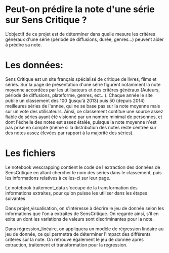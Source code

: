 # Peut-on prédire la note d'une série sur Sens Critique ?

L'objectif de ce projet est de déterminer dans quelle mesure les critères généraux d'une série (période de diffusions, durée, genres...) peuvent aider à prédire sa note.

# Les données:

Sens Critique est un site français spécialisé de critique de livres, films et séries. Sur la page de présentation d'une série figurent notamment la note moyenne accordées par les utilisateurs et des critères généraux (Auteurs, période de diffusions, plateforme, genres, ect...).
Chaque année le site publie un classement des 100 (jusqu'à 2013) puis 50 (depuis 2014) meilleures séries de l'année, qui ne se base pas sur la note moyenne mais sur un vote des utilisateurs. Ainsi, ce classement contitue une source assez fiable de séries ayant été visionné par un nombre minimal de personnes, et dont l'échelle des notes est assez étalée, puisque la note moyenne n'est pas prise en compte (même si la distribution des notes reste centrée sur des notes assez élevées par rapport à la majorité des séries).

# Les fichiers
Le notebook wescrapping contient le code de l'extraction des données de SensCritique en allant chercher le nom des séries dans le classement, puis les informations relatives à celles-ci sur leur page.

Le notebook traitement_data s'occupe de la transformation des informations extraites, pour qu'on puisse les utiliser dans les étapes suivantes

Dans projet_visualisation, on s'intéresse à décrire le jeu de donnée selon les informations que l'on a extraites de SensCritique. On regarde ainsi, s'il en exite un dont les variations de valeurs sont discriminantes pour la note.

Dans régression_linéaire, on appliquera un modèle de régression linéaire au jeu de donnée, ce qui permettra de déterminer l'impact des différents critères sur la note.
On retrouve également le jeu de donnée après extraction, traitement et transformation pour la régression.
